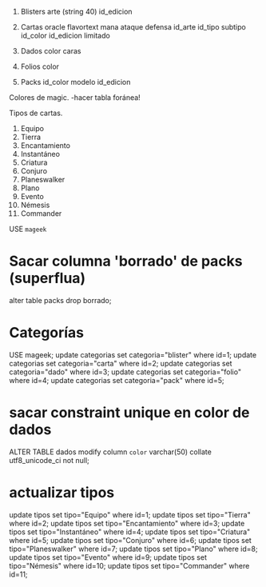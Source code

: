 1. Blisters
arte (string 40)
id_edicion

2. Cartas
oracle
flavortext
mana
ataque
defensa
id_arte
id_tipo
subtipo
id_color
id_edicion
limitado

3. Dados
color
caras

4. Folios
color

5. Packs
id_color
modelo
id_edicion


Colores de magic.
 -hacer tabla foránea!

Tipos de cartas.
1. Equipo
2. Tierra
3. Encantamiento
4. Instantáneo
5. Criatura
6. Conjuro
7. Planeswalker
8. Plano
9. Evento
10. Némesis
11. Commander

USE `mageek`
# Sacar columna 'borrado' de packs (superflua)
alter table packs
drop borrado;
# Categorías
USE mageek;
update categorias set categoria="blister" where id=1;
update categorias set categoria="carta" where id=2;
update categorias set categoria="dado" where id=3;
update categorias set categoria="folio" where id=4;
update categorias set categoria="pack" where id=5;
# sacar constraint unique en color de dados
ALTER TABLE dados
modify column   `color` varchar(50) collate utf8_unicode_ci not null;
# actualizar tipos
update tipos set tipo="Equipo" where id=1;
update tipos set tipo="Tierra" where id=2;
update tipos set tipo="Encantamiento" where id=3;
update tipos set tipo="Instantáneo" where id=4;
update tipos set tipo="Criatura" where id=5;
update tipos set tipo="Conjuro" where id=6;
update tipos set tipo="Planeswalker" where id=7;
update tipos set tipo="Plano" where id=8;
update tipos set tipo="Evento" where id=9;
update tipos set tipo="Némesis" where id=10;
update tipos set tipo="Commander" where id=11;
